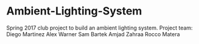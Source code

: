 # Ambient-Lighting-System
Spring 2017 club project to build an ambient lighting system.
Project team: 
  Diego Martinez
  Alex Warner
  Sam Bartek
  Amjad Zahraa
  Rocco Matera
